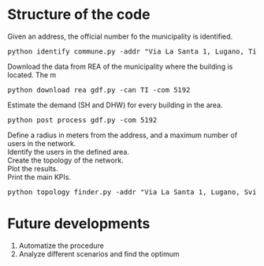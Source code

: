 # Structure of the code

Given an address, the official number fo the municipality is identified.

<pre>
python identify_commune.py -addr "Via La Santa 1, Lugano, Ticino, Svizzera"
</pre>

Download the data from REA of the municipality where the building is located.
The m
<pre>
python download_rea_gdf.py -can TI -com 5192
</pre>

Estimate the demand (SH and DHW) for every building in the area.
<pre>
python post_process_gdf.py -com 5192
</pre>


Define a radius in meters from the address, and a maximum number of users in the network.  
Identify the users in the defined area.  
Create the topology of the network.  
Plot the results.  
Print the main KPIs.  
<pre>
python topology_finder.py -addr "Via La Santa 1, Lugano, Svizzera" -r 100 -n 10
</pre>



# Future developments

1. Automatize the procedure
2. Analyze different scenarios and find the optimum













